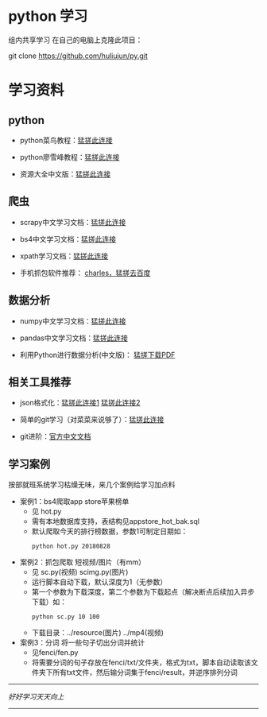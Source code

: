# python 学习
组内共享学习
在自己的电脑上克隆此项目：

git clone https://github.com/huliujun/py.git
# 学习资料
## python
* python菜鸟教程：[猛搓此连接](http://www.runoob.com/python/python-tutorial.html)

* python廖雪峰教程：[猛搓此连接](https://www.liaoxuefeng.com/wiki/001374738125095c955c1e6d8bb493182103fac9270762a000
)
* 资源大全中文版：[猛搓此连接](https://github.com/jobbole/awesome-python-cn)
## 爬虫
* scrapy中文学习文档：[猛搓此连接](https://scrapy-chs.readthedocs.io/zh_CN/0.24/intro/tutorial.html)

* bs4中文学习文档：[猛搓此连接](https://www.crummy.com/software/BeautifulSoup/bs4/doc/index.zh.html#id4)

* xpath学习文档：[猛搓此连接](http://www.runoob.com/xpath/xpath-tutorial.html)

* 手机抓包软件推荐： [charles，猛搓去百度](https://www.baidu.com/s?ie=utf-8&wd=charles%E4%BD%BF%E7%94%A8%E6%96%B9%E6%B3%95)

## 数据分析
* numpy中文学习文档：[猛搓此连接](https://yiyibooks.cn/xx/NumPy_v111/index.html)

* pandas中文学习文档：[猛搓此连接](https://yiyibooks.cn/dongyongping1015/pandas_0220/html/10min.html)

* 利用Python进行数据分析(中文版)： [猛搓下载PDF](http://file3.data.weipan.cn/31580122/8477461aaf63578ae5957cb7381bb152b2b05612?ip=1535613055,101.86.117.219&ssig=FsOFPN2FJm&Expires=1535613655&KID=sae,l30zoo1wmz&fn=%E5%88%A9%E7%94%A8Python%E8%BF%9B%E8%A1%8C%E6%95%B0%E6%8D%AE%E5%88%86%E6%9E%90%EF%BC%8C%E4%B8%AD%E6%96%87%E7%89%88%EF%BC%88%E6%89%AB%E6%8F%8F%E7%89%88%EF%BC%89.pdf&se_ip_debug=101.86.117.219&from=1221134)


## 相关工具推荐
* json格式化：[猛搓此连接1](https://www.json.cn/)
   [猛搓此连接2](http://www.bejson.com/)
   
* 简单的git学习（对菜菜来说够了）：[猛搓此连接](http://www.bootcss.com/p/git-guide/)
* git进阶：[官方中文文档](https://git-scm.com/book/zh/v2)

## 学习案例
   按部就班系统学习枯燥无味，来几个案例给学习加点料
   * 案例1：bs4爬取app store苹果榜单
        * 见 hot.py
        * 需有本地数据库支持，表结构见appstore_hot_bak.sql
        * 默认爬取今天的排行榜数据，参数1可制定日期如：
            ```
            python hot.py 20180828
            ```
   * 案例2：抓包爬取  短视频/图片（有mm）
        * 见 sc.py(视频) scimg.py(图片)
        * 运行脚本自动下载，默认深度为1（无参数）
        * 第一个参数为下载深度，第二个参数为下载起点（解决断点后续加入异步下载）如：
            ```
            python sc.py 10 100
            ```
        * 下载目录：../resource(图片) ../mp4(视频)
   * 案例3：分词 将一些句子切出分词并统计
        * 见fenci/fen.py
        * 将需要分词的句子存放在fenci/txt/文件夹，格式为txt，脚本自动读取该文件夹下所有txt文件，然后输分词集于fenci/result，并逆序排列分词

***
*好好学习天天向上*
***  